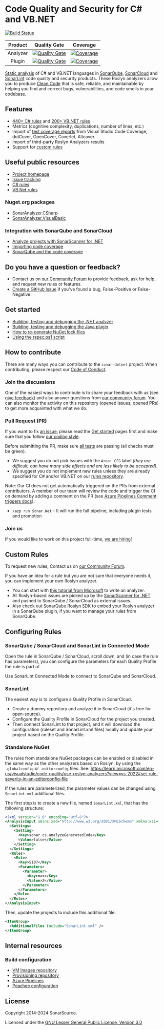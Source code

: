 # Code Quality and Security for C\# and VB.NET

[![Build Status](https://dev.azure.com/sonarsource/DotNetTeam%20Project/_apis/build/status/Sonar.Net?branchName=master)](https://dev.azure.com/sonarsource/DotNetTeam%20Project/_build/latest?definitionId=77&branchName=master)

|Product|Quality Gate|Coverage|
|:--:|:--:|:--:|
|Analyzer|[![Quality Gate](https://sonarcloud.io/api/project_badges/measure?project=sonaranalyzer-dotnet&metric=alert_status)](https://sonarcloud.io/dashboard?id=sonaranalyzer-dotnet)|[![Coverage](https://sonarcloud.io/api/project_badges/measure?project=sonaranalyzer-dotnet&metric=coverage)](https://sonarcloud.io/component_measures?id=sonaranalyzer-dotnet&metric=coverage)|
|Plugin|[![Quality Gate](https://sonarcloud.io/api/project_badges/measure?project=org.sonarsource.dotnet%3Asonar-dotnet&metric=alert_status)](https://sonarcloud.io/dashboard?id=org.sonarsource.dotnet%3Asonar-dotnet)|[![Coverage](https://sonarcloud.io/api/project_badges/measure?project=org.sonarsource.dotnet%3Asonar-dotnet&metric=coverage)](https://sonarcloud.io/component_measures?id=org.sonarsource.dotnet%3Asonar-dotnet&metric=coverage)|

[Static analysis](https://en.wikipedia.org/wiki/Static_program_analysis) of C# and VB.NET
languages in [SonarQube](https://www.sonarsource.com/products/sonarqube), [SonarCloud](https://www.sonarsource.com/products/sonarcloud) and [SonarLint](https://www.sonarsource.com/products/sonarlint) code quality and security products. These Roslyn analyzers allow you to produce [Clean Code](https://www.sonarsource.com/solutions/clean-code/) that is safe, reliable, and maintainable by helping you find and correct bugs, vulnerabilities, and code smells in your codebase.

## Features

* [440+ C# rules](https://rules.sonarsource.com/csharp) and [200+ VB.&#8203;NET rules](https://rules.sonarsource.com/vbnet)
* Metrics (cognitive complexity, duplications, number of lines, etc.)
* Import of [test coverage reports](https://community.sonarsource.com/t/9871) from Visual Studio Code Coverage, dotCover, OpenCover, Coverlet, Altcover.
* Import of third-party Roslyn Analyzers results
* Support for [custom rules](https://github.com/SonarSource/sonarqube-roslyn-sdk)

## Useful public resources

* [Project homepage](https://redirect.sonarsource.com/plugins/csharp.html)
* [Issue tracking](./docs/issues.md)
* [C# rules](https://rules.sonarsource.com/csharp)
* [VB.Net rules](https://rules.sonarsource.com/vbnet)

### Nuget.org packages

* [SonarAnalyzer.CSharp](https://www.nuget.org/packages/SonarAnalyzer.CSharp/)
* [SonarAnalyzer.VisualBasic](https://www.nuget.org/packages/SonarAnalyzer.VisualBasic/)

### Integration with SonarQube and SonarCloud

* [Analyze projects with SonarScanner for .NET](https://redirect.sonarsource.com/doc/install-configure-scanner-msbuild.html)
* [Importing code coverage](https://community.sonarsource.com/t/9871)
* [SonarQube and the code coverage](https://community.sonarsource.com/t/4725)

## Do you have a question or feedback?

* Contact us on [our Community Forum](https://community.sonarsource.com/) to provide feedback, ask for help, and request new rules or features.
* [Create a GitHub Issue](https://github.com/SonarSource/sonar-dotnet/issues/new/choose) if you've found a bug, False-Positive or False-Negative.

## Get started

* [Building, testing and debugging the .NET analyzer](./docs/contributing-analyzer.md)
* [Building, testing and debugging the Java plugin](./docs/contributing-plugin.md)
* [How to re-generate NuGet lock files](./docs/regenerate-lock-files.md)
* [Using the rspec.ps1 script](./scripts/rspec/README.md)

## How to contribute

There are many ways you can contribute to the `sonar-dotnet` project.
When contributing, please respect our [Code of Conduct](./docs/code-of-conduct.md).

### Join the discussions

One of the easiest ways to contribute is to share your feedback with us (see [give feedback](#do-you-have-a-question-or-feedback)) and also answer questions from [our community forum](https://community.sonarsource.com/).
You can also monitor the activity on this repository (opened issues, opened PRs) to get more acquainted with what we do.

### Pull Request (PR)

If you want to fix [an issue](https://github.com/SonarSource/sonar-dotnet/issues),
please read the [Get started](#get-started) pages first and make sure that you follow [our coding style](./docs/coding-style.md).

Before submitting the PR, make sure [all tests](./docs/contributing-analyzer.md#running-unit-tests) are passing (all checks must be green).

* We suggest you do not pick issues with the `Area: CFG` label
_(they are difficult, can have many side effects and are less likely to be accepted)_.
* We suggest you do not implement new rules unless they are already specified for C# and/or VB.NET on
our [rules repository](https://jira.sonarsource.com/projects/RSPEC).

Note: Our CI does not get automatically triggered on the PRs from external contributors.
A member of our team will review the code and trigger the CI on demand by adding a comment on the PR (see [Azure Pipelines Comment triggers docs](https://docs.microsoft.com/en-us/azure/devops/pipelines/repos/github?view=azure-devops&tabs=yaml#comment-triggers)):
- `/azp run Sonar.Net` - It will run the full pipeline, including plugin tests and promotion

### Join us

If you would like to work on this project full-time, [we are hiring!](https://www.sonarsource.com/company/jobs/static-code-analyzer-cs-developer)

## Custom Rules

To request new rules, Contact us on [our Community Forum](https://community.sonarsource.com/c/suggestions/).

If you have an idea for a rule but you are not sure that everyone needs it, you can implement your own Roslyn analyzer.
- You can start with [this tutorial from Microsoft](https://docs.microsoft.com/en-us/dotnet/csharp/roslyn-sdk/tutorials/how-to-write-csharp-analyzer-code-fix) to write an analyzer.
- All Roslyn-based issues are picked up by the [SonarScanner for .NET](https://redirect.sonarsource.com/doc/install-configure-scanner-msbuild.html)
and pushed to SonarQube / SonarCloud as external issues.
- Also check out [SonarQube Roslyn SDK](https://github.com/SonarSource-VisualStudio/sonarqube-roslyn-sdk) to embed
your Roslyn analyzer in a SonarQube plugin, if you want to manage your rules from SonarQube.

## Configuring Rules

### SonarQube / SonarCloud and SonarLint in Connected Mode

Open the rule in SonarQube / SonarCloud, scroll down, and (in case the rule has parameters), you can configure the parameters for each Quality Profile the rule is part of.

Use SonarLint Connected Mode to connect to SonarQube and SonarCloud.

### SonarLint

The easiest way is to configure a Quality Profile in SonarCloud.

* Create a dummy repository and analyze it in SonarCloud (it's free for open-source).
* Configure the Quality Profile in SonarCloud for the project you created.
* Then connect SonarLint to that project, and it will download the configuration (ruleset and SonarLint.xml files) locally and update your project based on the Quality Profile.

### Standalone NuGet

The rules from standalone NuGet packages can be enabled or disabled in the same way as the other analyzers based on Roslyn, by using the `.globalconfig` or `.editorconfig` files.
See: https://learn.microsoft.com/en-us/visualstudio/code-quality/use-roslyn-analyzers?view=vs-2022#set-rule-severity-in-an-editorconfig-file

If the rules are parameterized, the parameter values can be changed using `SonarLint.xml` additional files.

The first step is to create a new file, named `SonarLint.xml`, that has the following structure:
```xml
<?xml version="1.0" encoding="utf-8"?>
<AnalysisInput xmlns:xsd="http://www.w3.org/2001/XMLSchema" xmlns:xsi="http://www.w3.org/2001/XMLSchema-instance">
  <Settings>
    <Setting>
      <Key>sonar.cs.analyzeGeneratedCode</Key>
      <Value>false</Value>
    </Setting>
  </Settings>
  <Rules>
    <Rule>
      <Key>S107</Key>
      <Parameters>
        <Parameter>
          <Key>max</Key>
          <Value>2</Value>
        </Parameter>
      </Parameters>
    </Rule>
  </Rules>
</AnalysisInput>
```
Then, update the projects to include this additional file:
```xml
<ItemGroup>
  <AdditionalFiles Include="SonarLint.xml" />
</ItemGroup>
```

## Internal resources

### Build configuration

* [VM Images repository](https://github.com/SonarSource/re-ci-images)
* [Provisioning repository](https://github.com/SonarSource/dotnet-infra/blob/main/src/dotnet_infra/constructs/asg.py)
* [Azure Pipelines](https://sonarsource.visualstudio.com/DotNetTeam%20Project/_build?definitionId=77&_a=summary)
* [Peachee configuration](https://github.com/SonarSource/peachee-languages/tree/dotnet)

## License

Copyright 2014-2024 SonarSource.

Licensed under the [GNU Lesser General Public License, Version 3.0](http://www.gnu.org/licenses/lgpl.txt)
